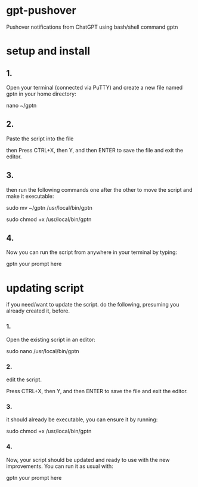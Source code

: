 # gpt-pushover
Pushover notifications from ChatGPT using bash/shell command gptn

# setup and install

## 1. 

Open your terminal (connected via PuTTY) and create a new file named gptn in your home directory:

nano ~/gptn

## 2. 

Paste the script into the file

then Press CTRL+X, then Y, and then ENTER to save the file and exit the editor.

## 3. 

then run the following commands one after the other to move the script and make it executable: 

sudo mv ~/gptn /usr/local/bin/gptn

sudo chmod +x /usr/local/bin/gptn

## 4. 

Now you can run the script from anywhere in your terminal by typing:

gptn your prompt here


# updating script

if you need/want to update the script. do the following, presuming you already created it, before. 

### 1. 

Open the existing script in an editor:

sudo nano /usr/local/bin/gptn

### 2. 

edit the script. 

Press CTRL+X, then Y, and then ENTER to save the file and exit the editor.

### 3. 

it should already be executable, you can ensure it by running:

sudo chmod +x /usr/local/bin/gptn

### 4. 

Now, your script should be updated and ready to use with the new improvements. You can run it as usual with:

gptn your prompt here


